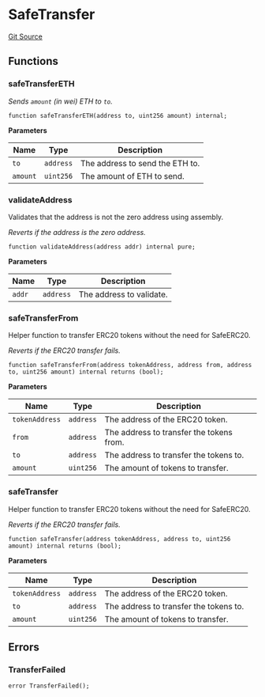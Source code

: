 # SafeTransfer
[Git Source](https://github.com/neuro0x/CoinGenie-contracts/blob/0ff0bc3fd275beec72c45dbd48acbf4c3729be77/src/lib/SafeTransfer.sol)


## Functions
### safeTransferETH

*Sends `amount` (in wei) ETH to `to`.*


```solidity
function safeTransferETH(address to, uint256 amount) internal;
```
**Parameters**

|Name|Type|Description|
|----|----|-----------|
|`to`|`address`|The address to send the ETH to.|
|`amount`|`uint256`|The amount of ETH to send.|


### validateAddress

Validates that the address is not the zero address using assembly.

*Reverts if the address is the zero address.*


```solidity
function validateAddress(address addr) internal pure;
```
**Parameters**

|Name|Type|Description|
|----|----|-----------|
|`addr`|`address`|The address to validate.|


### safeTransferFrom

Helper function to transfer ERC20 tokens without the need for SafeERC20.

*Reverts if the ERC20 transfer fails.*


```solidity
function safeTransferFrom(address tokenAddress, address from, address to, uint256 amount) internal returns (bool);
```
**Parameters**

|Name|Type|Description|
|----|----|-----------|
|`tokenAddress`|`address`|The address of the ERC20 token.|
|`from`|`address`|The address to transfer the tokens from.|
|`to`|`address`|The address to transfer the tokens to.|
|`amount`|`uint256`|The amount of tokens to transfer.|


### safeTransfer

Helper function to transfer ERC20 tokens without the need for SafeERC20.

*Reverts if the ERC20 transfer fails.*


```solidity
function safeTransfer(address tokenAddress, address to, uint256 amount) internal returns (bool);
```
**Parameters**

|Name|Type|Description|
|----|----|-----------|
|`tokenAddress`|`address`|The address of the ERC20 token.|
|`to`|`address`|The address to transfer the tokens to.|
|`amount`|`uint256`|The amount of tokens to transfer.|


## Errors
### TransferFailed

```solidity
error TransferFailed();
```

